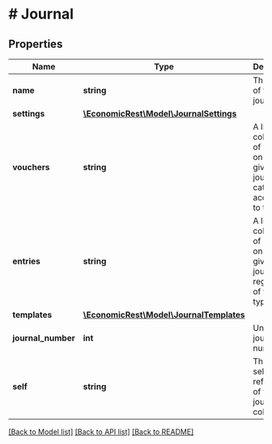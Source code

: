 # # Journal

## Properties

Name | Type | Description | Notes
------------ | ------------- | ------------- | -------------
**name** | **string** | The name of the journal | [optional]
**settings** | [**\EconomicRest\Model\JournalSettings**](JournalSettings.md) |  | [optional]
**vouchers** | **string** | A link to the collection of vouchers on the given journal, categorized according to the type. | [optional]
**entries** | **string** | A link to the collection of entries on the given journal, regardless of their type. | [optional]
**templates** | [**\EconomicRest\Model\JournalTemplates**](JournalTemplates.md) |  | [optional]
**journal_number** | **int** | Unique journal number | [optional]
**self** | **string** | The unique self reference of the journals collection. | [optional]

[[Back to Model list]](../../README.md#models) [[Back to API list]](../../README.md#endpoints) [[Back to README]](../../README.md)
